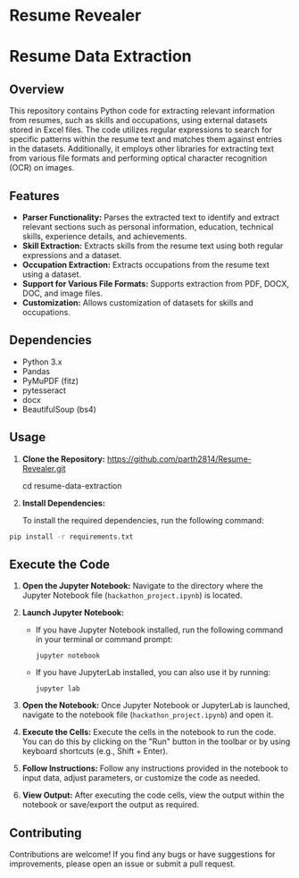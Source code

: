 # Resume Revealer

# Resume Data Extraction

## Overview

This repository contains Python code for extracting relevant information from resumes, such as skills and occupations, using external datasets stored in Excel files. The code utilizes regular expressions to search for specific patterns within the resume text and matches them against entries in the datasets. Additionally, it employs other libraries for extracting text from various file formats and performing optical character recognition (OCR) on images.

## Features

- **Parser Functionality:** Parses the extracted text to identify and extract relevant sections such as personal information, education, technical skills, experience details, and achievements.
- **Skill Extraction:** Extracts skills from the resume text using both regular expressions and a dataset.
- **Occupation Extraction:** Extracts occupations from the resume text using a dataset.
- **Support for Various File Formats:** Supports extraction from PDF, DOCX, DOC, and image files.
- **Customization:** Allows customization of datasets for skills and occupations.

## Dependencies

- Python 3.x
- Pandas
- PyMuPDF (fitz)
- pytesseract
- docx
- BeautifulSoup (bs4)

## Usage

1. **Clone the Repository:**
    https://github.com/parth2814/Resume-Revealer.git

    cd resume-data-extraction
   
3. **Install Dependencies:**
   
   To install the required dependencies, run the following command:
  ```bash
  pip install -r requirements.txt
  ```


## Execute the Code

1. **Open the Jupyter Notebook:** Navigate to the directory where the Jupyter Notebook file (`hackathon_project.ipynb`) is located.

2. **Launch Jupyter Notebook:**
   - If you have Jupyter Notebook installed, run the following command in your terminal or command prompt:
     ```
     jupyter notebook
     ```
   - If you have JupyterLab installed, you can also use it by running:
     ```
     jupyter lab
     ```

3. **Open the Notebook:** Once Jupyter Notebook or JupyterLab is launched, navigate to the notebook file (`hackathon_project.ipynb`) and open it.

4. **Execute the Cells:** Execute the cells in the notebook to run the code. You can do this by clicking on the "Run" button in the toolbar or by using keyboard shortcuts (e.g., Shift + Enter).

5. **Follow Instructions:** Follow any instructions provided in the notebook to input data, adjust parameters, or customize the code as needed.

6. **View Output:** After executing the code cells, view the output within the notebook or save/export the output as required.

## Contributing

Contributions are welcome! If you find any bugs or have suggestions for improvements, please open an issue or submit a pull request.




